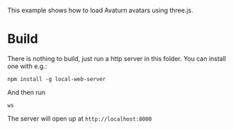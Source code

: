 This example shows how to load Avaturn avatars using three.js.


# Build

There is nothing to build, just run a http server in this folder. You can install one with e.g.: 

```
npm install -g local-web-server
```

And then run 

```
ws
```

The server will open up at `http://localhost:8000`